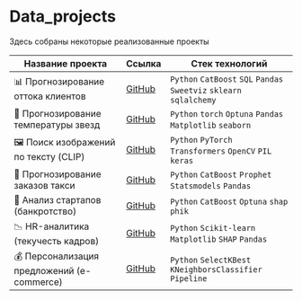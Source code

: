# Data_projects
Здесь собраны некоторые реализованные проекты

| Название проекта | Ссылка | Стек технологий |
|------------------|--------|-----------------|
| 📊 Прогнозирование оттока клиентов | [GitHub](https://github.com/AIPerova/data_projects/tree/main/contract_term_preds) | `Python` `CatBoost` `SQL` `Pandas` `Sweetviz` `sklearn` `sqlalchemy`|
| 🌟 Прогнозирование температуры звезд | [GitHub](https://github.com/AIPerova/data_projects/blob/main/star_temp/star_temp.ipynb) | `Python` `torch` `Optuna` `Pandas` `Matplotlib` `seaborn`|
| 🖼️ Поиск изображений по тексту (CLIP) | [GitHub](https://github.com/AIPerova/data_projects/tree/main/photo_select_project) | `Python` `PyTorch` `Transformers` `OpenCV` `PIL` `keras` |
| 🚕 Прогнозирование заказов такси | [GitHub](https://github.com/AIPerova/data_projects/tree/main/times_series) | `Python` `CatBoost` `Prophet` `Statsmodels` `Pandas` |
| 🎯 Анализ стартапов (банкротство) | [GitHub](https://github.com/AIPerova/data_projects/blob/main/startap/startapp_prj.ipynb) | `Python` `CatBoost` `Optuna` `shap` `phik`|
| 📉 HR-аналитика (текучесть кадров) | [GitHub](https://github.com/AIPerova/data_projects/tree/main/hr_help_mdl) | `Python` `Scikit-learn` `Matplotlib` `SHAP` `Pandas` |
| 💰 Персонализация предложений (e-commerce) | [GitHub](https://github.com/AIPerova/data_projects/tree/main/one_click_prj) | `Python` `SelectKBest` `KNeighborsClassifier` `Pipeline` |
